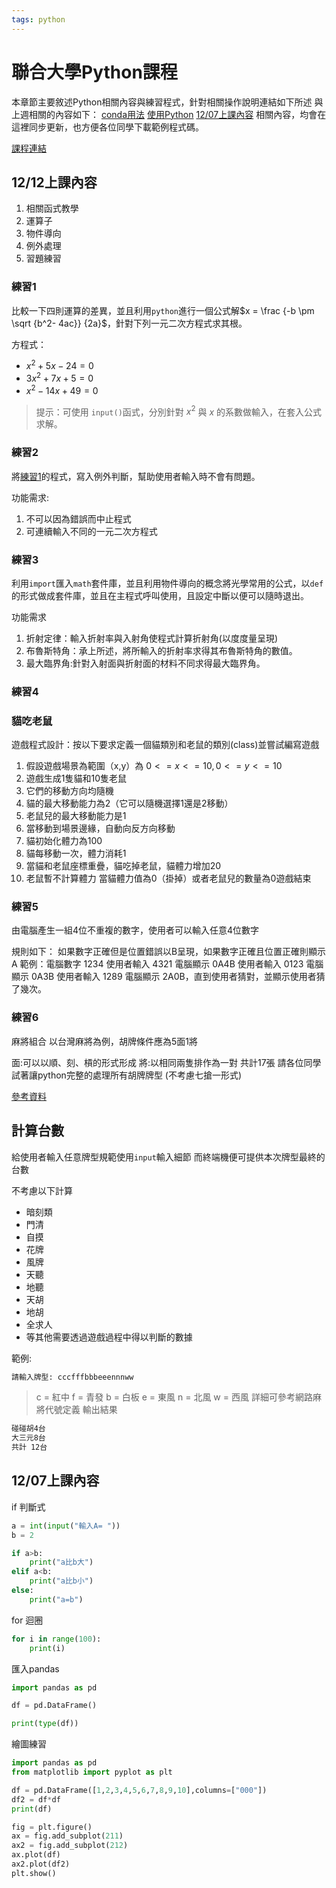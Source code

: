 ```yaml
---
tags: python
---
```

# 聯合大學Python課程

本章節主要敘述Python相關內容與練習程式，針對相關操作說明連結如下所述
與上週相關的內容如下：
[conda用法](conda用法.md)
[使用Python](使用Python.md)
[12/07上課內容](#1207上課內容)
相關內容，均會在這裡同步更新，也方便各位同學下載範例程式碼。

[課程連結](https://github.com/edwardhome/Notebook)

## 12/12上課內容

1. 相關函式教學
2. 運算子
3. 物件導向
4. 例外處理
5. 習題練習

### 練習1

比較一下四則運算的差異，並且利用`python`進行一個公式解$x = \frac {-b \pm \sqrt {b^2- 4ac}} {2a}$，針對下列一元二次方程式求其根。

方程式：

- $x^2+5x-24 = 0$
- $3x^2+7x+5 = 0$
- $x^2-14x+49 = 0$

>提示：可使用 `input()`函式，分別針對 $x^2$ 與 $x$ 的系數做輸入，在套入公式求解。

### 練習2

將[練習1](練習1)的程式，寫入例外判斷，幫助使用者輸入時不會有問題。

功能需求:

1. 不可以因為錯誤而中止程式
2. 可連續輸入不同的一元二次方程式


### 練習3

利用`import`匯入`math`套件庫，並且利用物件導向的概念將光學常用的公式，以`def`的形式做成套件庫，並且在主程式呼叫使用，且設定中斷以便可以隨時退出。

功能需求

1. 折射定律：輸入折射率與入射角使程式計算折射角(以度度量呈現)
2. 布魯斯特角：承上所述，將所輸入的折射率求得其布魯斯特角的數值。
3. 最大臨界角:針對入射面與折射面的材料不同求得最大臨界角。

### 練習4

### 貓吃老鼠

遊戲程式設計：按以下要求定義一個貓類別和老鼠的類別(class)並嘗試編寫遊戲

1. 假設遊戲場景為範圍（x,y）為 $0<=x<=10,0<=y<=10$
2. 遊戲生成1隻貓和10隻老鼠
3. 它們的移動方向均隨機
4. 貓的最大移動能力為2（它可以隨機選擇1還是2移動）
5. 老鼠兒的最大移動能力是1
6. 當移動到場景邊緣，自動向反方向移動
7. 貓初始化體力為100
8. 貓每移動一次，體力消耗1
9. 當貓和老鼠座標重疊，貓吃掉老鼠，貓體力增加20
10. 老鼠暫不計算體力 當貓體力值為0（掛掉）或者老鼠兒的數量為0遊戲結束

### 練習5

由電腦產生一組4位不重複的數字，使用者可以輸入任意4位數字

規則如下：
如果數字正確但是位置錯誤以B呈現，如果數字正確且位置正確則顯示A 範例：電腦數字 1234 使用者輸入 4321 電腦顯示 0A4B 使用者輸入 0123 電腦顯示 0A3B 使用者輸入 1289 電腦顯示 2A0B，直到使用者猜對，並顯示使用者猜了幾次。

### 練習6

麻將組合
以台灣麻將為例，胡牌條件應為5面1將

面:可以以順、刻、槓的形式形成
將:以相同兩隻排作為一對
共計17張
請各位同學試著讓python完整的處理所有胡牌牌型
(不考慮七搶一形式)

[參考資料](https://zh.wikipedia.org/wiki/%E5%8F%B0%E7%81%A3%E9%BA%BB%E5%B0%87)
   
## 計算台數

給使用者輸入任意牌型規範使用`input`輸入細節
而終端機便可提供本次牌型最終的台數

不考慮以下計算

- 暗刻類
- 門清
- 自摸
- 花牌
- 風牌
- 天聽
- 地聽
- 天胡
- 地胡
- 全求人
- 等其他需要透過遊戲過程中得以判斷的數據

範例:

```sh
請輸入牌型: cccfffbbbeeennnww
```

> c = 紅中
> f = 青發
> b = 白板
> e = 東風
> n = 北風
> w = 西風
> 詳細可參考網路麻將代號定義
輸出結果

```sh
碰碰胡4台
大三元8台
共計 12台
```

## 12/07上課內容

if 判斷式

```python
a = int(input("輸入A= "))
b = 2

if a>b:
    print("a比b大")
elif a<b:
    print("a比b小")
else:
    print("a=b")
```

for 迴圈

```python
for i in range(100):
    print(i)
```

匯入pandas

```python
import pandas as pd 

df = pd.DataFrame()

print(type(df))
```

繪圖練習

```python
import pandas as pd
from matplotlib import pyplot as plt

df = pd.DataFrame([1,2,3,4,5,6,7,8,9,10],columns=["000"])
df2 = df*df
print(df)

fig = plt.figure()
ax = fig.add_subplot(211)
ax2 = fig.add_subplot(212)
ax.plot(df)
ax2.plot(df2)
plt.show()
```
